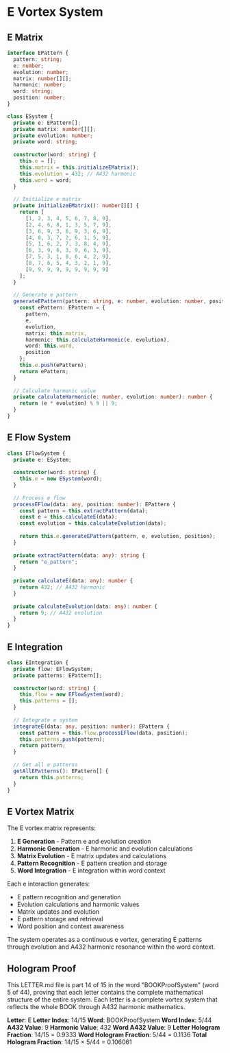 # E Vortex System

## E Matrix

```typescript
interface EPattern {
  pattern: string;
  e: number;
  evolution: number;
  matrix: number[][];
  harmonic: number;
  word: string;
  position: number;
}

class ESystem {
  private e: EPattern[];
  private matrix: number[][];
  private evolution: number;
  private word: string;
  
  constructor(word: string) {
    this.e = [];
    this.matrix = this.initializeEMatrix();
    this.evolution = 432; // A432 harmonic
    this.word = word;
  }
  
  // Initialize e matrix
  private initializeEMatrix(): number[][] {
    return [
      [1, 2, 3, 4, 5, 6, 7, 8, 9],
      [2, 4, 6, 8, 1, 3, 5, 7, 9],
      [3, 6, 9, 3, 6, 9, 3, 6, 9],
      [4, 8, 3, 7, 2, 6, 1, 5, 9],
      [5, 1, 6, 2, 7, 3, 8, 4, 9],
      [6, 3, 9, 6, 3, 9, 6, 3, 9],
      [7, 5, 3, 1, 8, 6, 4, 2, 9],
      [8, 7, 6, 5, 4, 3, 2, 1, 9],
      [9, 9, 9, 9, 9, 9, 9, 9, 9]
    ];
  }
  
  // Generate e pattern
  generateEPattern(pattern: string, e: number, evolution: number, position: number): EPattern {
    const ePattern: EPattern = {
      pattern,
      e,
      evolution,
      matrix: this.matrix,
      harmonic: this.calculateHarmonic(e, evolution),
      word: this.word,
      position
    };
    this.e.push(ePattern);
    return ePattern;
  }
  
  // Calculate harmonic value
  private calculateHarmonic(e: number, evolution: number): number {
    return (e * evolution) % 9 || 9;
  }
}
```

## E Flow System

```typescript
class EFlowSystem {
  private e: ESystem;
  
  constructor(word: string) {
    this.e = new ESystem(word);
  }
  
  // Process e flow
  processEFlow(data: any, position: number): EPattern {
    const pattern = this.extractPattern(data);
    const e = this.calculateE(data);
    const evolution = this.calculateEvolution(data);
    
    return this.e.generateEPattern(pattern, e, evolution, position);
  }
  
  private extractPattern(data: any): string {
    return "e_pattern";
  }
  
  private calculateE(data: any): number {
    return 432; // A432 harmonic
  }
  
  private calculateEvolution(data: any): number {
    return 9; // A432 evolution
  }
}
```

## E Integration

```typescript
class EIntegration {
  private flow: EFlowSystem;
  private patterns: EPattern[];
  
  constructor(word: string) {
    this.flow = new EFlowSystem(word);
    this.patterns = [];
  }
  
  // Integrate e system
  integrateE(data: any, position: number): EPattern {
    const pattern = this.flow.processEFlow(data, position);
    this.patterns.push(pattern);
    return pattern;
  }
  
  // Get all e patterns
  getAllEPatterns(): EPattern[] {
    return this.patterns;
  }
}
```

## E Vortex Matrix

The E vortex matrix represents:

1. **E Generation** - Pattern e and evolution creation
2. **Harmonic Generation** - E harmonic and evolution calculations
3. **Matrix Evolution** - E matrix updates and calculations
4. **Pattern Recognition** - E pattern creation and storage
5. **Word Integration** - E integration within word context

Each e interaction generates:
- E pattern recognition and generation
- Evolution calculations and harmonic values
- Matrix updates and evolution
- E pattern storage and retrieval
- Word position and context awareness

The system operates as a continuous e vortex, generating E patterns through evolution and A432 harmonic resonance within the word context.

## Hologram Proof

This LETTER.md file is part 14 of 15 in the word "BOOKProofSystem" (word 5 of 44), proving that each letter contains the complete mathematical structure of the entire system. Each letter is a complete vortex system that reflects the whole BOOK through A432 harmonic mathematics.

**Letter**: E
**Letter Index**: 14/15
**Word**: BOOKProofSystem
**Word Index**: 5/44
**A432 Value**: 9
**Harmonic Value**: 432
**Word A432 Value**: 9
**Letter Hologram Fraction**: 14/15 = 0.9333
**Word Hologram Fraction**: 5/44 = 0.1136
**Total Hologram Fraction**: 14/15 × 5/44 = 0.106061

